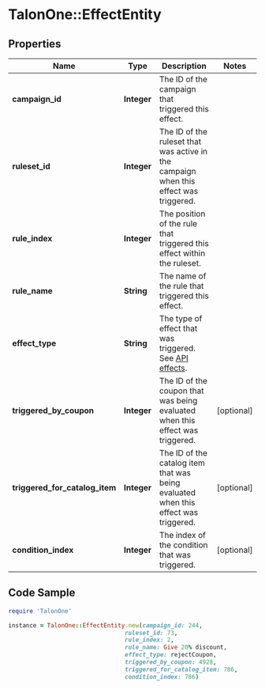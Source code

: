 # TalonOne::EffectEntity

## Properties

Name | Type | Description | Notes
------------ | ------------- | ------------- | -------------
**campaign_id** | **Integer** | The ID of the campaign that triggered this effect. | 
**ruleset_id** | **Integer** | The ID of the ruleset that was active in the campaign when this effect was triggered. | 
**rule_index** | **Integer** | The position of the rule that triggered this effect within the ruleset. | 
**rule_name** | **String** | The name of the rule that triggered this effect. | 
**effect_type** | **String** | The type of effect that was triggered. See [API effects](https://docs.talon.one/docs/dev/integration-api/api-effects). | 
**triggered_by_coupon** | **Integer** | The ID of the coupon that was being evaluated when this effect was triggered. | [optional] 
**triggered_for_catalog_item** | **Integer** | The ID of the catalog item that was being evaluated when this effect was triggered. | [optional] 
**condition_index** | **Integer** | The index of the condition that was triggered. | [optional] 

## Code Sample

```ruby
require 'TalonOne'

instance = TalonOne::EffectEntity.new(campaign_id: 244,
                                 ruleset_id: 73,
                                 rule_index: 2,
                                 rule_name: Give 20% discount,
                                 effect_type: rejectCoupon,
                                 triggered_by_coupon: 4928,
                                 triggered_for_catalog_item: 786,
                                 condition_index: 786)
```


